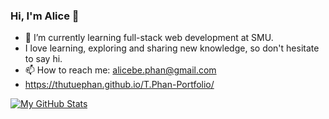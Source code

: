 ### Hi, I'm Alice 👋

- 🌱 I’m currently learning full-stack web development at SMU.
- I love learning, exploring and sharing new knowledge, so don't hesitate to say hi.
-  📫 How to reach me: alicebe.phan@gmail.com
-  https://thutuephan.github.io/T.Phan-Portfolio/


[![My GitHub Stats](https://github-readme-stats.vercel.app/api/?username=thutuephan&count_private=true&theme=tokyonight&showicons=true)]()
